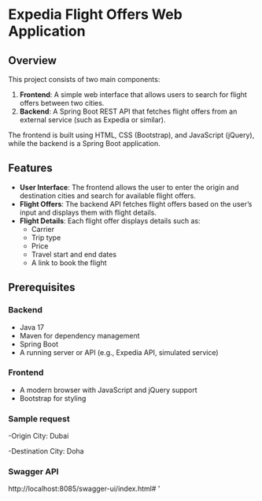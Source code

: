 # Expedia Flight Offers Web Application

## Overview
This project consists of two main components:

1. **Frontend**: A simple web interface that allows users to search for flight offers between two cities.
2. **Backend**: A Spring Boot REST API that fetches flight offers from an external service (such as Expedia or similar).

The frontend is built using HTML, CSS (Bootstrap), and JavaScript (jQuery), while the backend is a Spring Boot application.

## Features

- **User Interface**: The frontend allows the user to enter the origin and destination cities and search for available flight offers.
- **Flight Offers**: The backend API fetches flight offers based on the user’s input and displays them with flight details.
- **Flight Details**: Each flight offer displays details such as:
  - Carrier
  - Trip type
  - Price
  - Travel start and end dates
  - A link to book the flight

## Prerequisites

### Backend
- Java 17
- Maven for dependency management
- Spring Boot
- A running server or API (e.g., Expedia API, simulated service)

### Frontend
- A modern browser with JavaScript and jQuery support
- Bootstrap for styling

### Sample request
-Origin City: Dubai

-Destination City: Doha

### Swagger API
http://localhost:8085/swagger-ui/index.html#
 '



